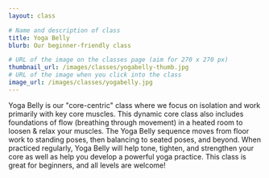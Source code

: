 ```yaml
---
layout: class

# Name and description of class
title: Yoga Belly
blurb: Our beginner-friendly class

# URL of the image on the classes page (aim for 270 x 270 px)
thumbnail_url: /images/classes/yogabelly-thumb.jpg
# URL of the image when you click into the class
image_url: /images/classes/yogabelly.jpg
---
```


Yoga Belly is our "core-centric" class where we focus on isolation and work primarily with key core muscles. This dynamic core class also includes foundations of flow (breathing through movement) in a heated room to loosen & relax your muscles. The Yoga Belly sequence moves from floor work to standing poses, then balancing to seated poses, and beyond. When practiced regularly, Yoga Belly will help tone, tighten, and strengthen your core as well as help you develop a powerful yoga practice. This class is great for beginners, and all levels are welcome!
